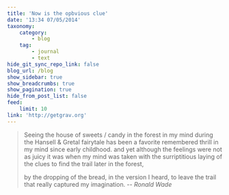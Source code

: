 ```yaml
---
title: 'Now is the opbvious clue'
date: '13:34 07/05/2014'
taxonomy:
    category:
        - blog
    tag:
        - journal
        - text
hide_git_sync_repo_link: false
blog_url: /blog
show_sidebar: true
show_breadcrumbs: true
show_pagination: true
hide_from_post_list: false
feed:
    limit: 10
link: 'http://getgrav.org'
---
```


>Seeing the house of sweets / candy in the forest in my mind during the Hansell & Gretal fairytale has been a favorite remembered thrill in my mind since early childhood. and yet although the feelings were not as juicy it was when my mind was taken with the surriptitious laying of the clues to find the trail later in the forest, 
>
>by the dropping of the bread, in the version I heard, to leave the trail that really captured my imagination.
> -- <cite> Ronald Wade</cite>
